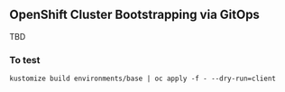 ## OpenShift Cluster Bootstrapping via GitOps

TBD

### To test

`kustomize build environments/base | oc apply -f - --dry-run=client`


